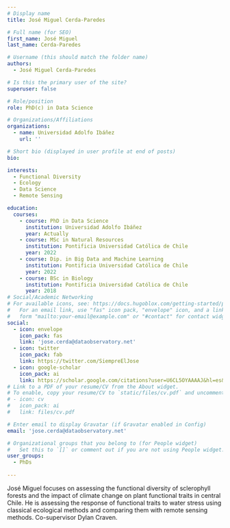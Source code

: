 ```yaml
---
# Display name
title: José Miguel Cerda-Paredes

# Full name (for SEO)
first_name: José Miguel
last_name: Cerda-Paredes

# Username (this should match the folder name)
authors:
  - José Miguel Cerda-Paredes

# Is this the primary user of the site?
superuser: false

# Role/position
role: PhD(c) in Data Science

# Organizations/Affiliations
organizations:
  - name: Universidad Adolfo Ibáñez
    url: ''

# Short bio (displayed in user profile at end of posts)
bio:  

interests:
  - Functional Diversity
  - Ecology
  - Data Science
  - Remote Sensing

education:
  courses:
    - course: PhD in Data Science
      institution: Universidad Adolfo Ibáñez
      year: Actually
    - course: MSc in Natural Resources
      institution: Pontificia Universidad Católica de Chile 
      year: 2022
    - course: Dip. in Big Data and Machine Learning
      institution: Pontificia Universidad Católica de Chile 
      year: 2022
    - course: BSc in Biology
      institution: Pontificia Universidad Católica de Chile 
      year: 2018
# Social/Academic Networking
# For available icons, see: https://docs.hugoblox.com/getting-started/page-builder/#icons
#   For an email link, use "fas" icon pack, "envelope" icon, and a link in the
#   form "mailto:your-email@example.com" or "#contact" for contact widget.
social:
  - icon: envelope
    icon_pack: fas
    link: 'jose.cerda@dataobservatory.net'
  - icon: twitter
    icon_pack: fab
    link: https://twitter.com/SiempreElJose
  - icon: google-scholar
    icon_pack: ai
    link: https://scholar.google.com/citations?user=U6CL5OYAAAAJ&hl=es&oi=ao
# Link to a PDF of your resume/CV from the About widget.
# To enable, copy your resume/CV to `static/files/cv.pdf` and uncomment the lines below.
# - icon: cv
#   icon_pack: ai
#   link: files/cv.pdf

# Enter email to display Gravatar (if Gravatar enabled in Config)
email: 'jose.cerda@dataobservatory.net'

# Organizational groups that you belong to (for People widget)
#   Set this to `[]` or comment out if you are not using People widget.
user_groups:
  - PhDs
  
---
```


José Miguel focuses on assessing the functional diversity of sclerophyll forests and the impact of climate change on plant functional traits in central Chile. He is assessing the response of functional traits to water stress using classical ecological methods and comparing them with remote sensing methods. Co-supervisor Dylan Craven.

